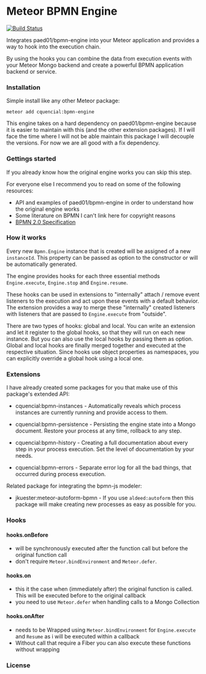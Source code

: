 # Meteor BPMN Engine

[![Build Status](https://travis-ci.org/cquencial/meteor-bpmn-engine.svg?branch=master)](https://travis-ci.org/cquencial/meteor-bpmn-engine)

Integrates paed01/bpmn-engine into your Meteor application and provides a way to hook into the execution chain.

By using the hooks you can combine the data from execution events with your Meteor Mongo backend and create a powerful BPMN application backend or service.



### Installation

Simple install like any other Meteor package:

```
meteor add cquencial:bpmn-engine
```

This engine takes on a hard dependency on paed01/bpmn-engine because it is easier to maintain with this (and the other extension packages).
If I will face the time where I will not be able maintain this package I will decouple the versions. For now we are all good with a fix dependency.



### Gettings started

If you already know how the original engine works you can skip this step.

For everyone else I recommend you to read on some of the following resources:

* API and examples of paed01/bpmn-engine in order to understand how the original engine works
* Some literature on BPMN I can't link here for copyright reasons
* [BPMN 2.0 Specification](http://www.omg.org/spec/BPMN)


### How it works

Every new `Bpmn.Engine` instance that is created will be assigned of a new `instanceId`. This property can be passed as option to the constructor or will be automatically generated.

The engine provides hooks for each three essential methods `Engine.execute`, `Engine.stop` and `Engine.resume`.

These hooks can be used in extensions to "internally" attach / remove event listeners to the execution and act upon these events with a default behavior.
The extension provides a way to merge these "internally" created listeners with listeners that are passed to `Engine.execute` from "outside".


There are two types of hooks: global and local. You can write an extension and let it register to the global hooks, so that they will run on each new instance.
But you can also use the local hooks by passing them as option. Global and local hooks are finally merged together and executed at the respective situation.
Since hooks use object properties as namespaces, you can explicitly override a global hook using a local one.


### Extensions

I have already created some packages for you that make use of this package's extended API:

* cquencial:bpmn-instances - Automatically reveals which process instances are currently running and provide access to them.

* cquencial:bpmn-persistence - Persisting the engine state into a Mongo document. Restore your process at any time, rollback to any step.

* cquencial:bpmn-history - Creating a full documentation about every step in your process execution. Set the level of documentation by your needs.

* cquencial:bpmn-errors - Separate error log for all the bad things, that occurred during process execution.



Related package for integrating the bpmn-js modeler:

* jkuester:meteor-autoform-bpmn - If you use `aldeed:autoform` then this package will make creating new processes as easy as possible for you.


### Hooks

#### hooks.on<Name>Before

* will be synchronously executed after the function call but before the original function call
* don't require `Meteor.bindEnvironment` and `Meteor.defer`.

#### hooks.on<Name>

* this it the case when (immediately after) the original function is called. This will be executed before to the original callback
* you need to use `Meteor.defer` when handling calls to a Mongo Collection

#### hooks.on<Name>After

* needs to be Wrapped using `Meteor.bindEnvironment` for `Engine.execute` and `Resume` as i will be executed within a callback
* Without call that require a Fiber you can also execute these functions without wrapping


### License

